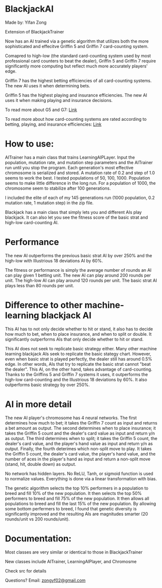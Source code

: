 # BlackjackAI
Made by: Yifan Zong

Extension of BlackjackTrainer

Now has an AI trained via a genetic algorithm that utilizes both the more sophisticated and effecitve Griffin 5 and Griffin 7 card-counting system.

Comapred to high-low (the standard card-counting system used by most professional card counters to beat the dealer), Griffin 5 and Griffin 7 require significantly more computing but reflect much more accurately players' edge.

Griffin 7 has the highest betting efficiencies of all card-counting systems. The new AI uses it when determining bets.

Griffin 5 has the highest playing and insurance efficiencies. The new AI uses it when making playing and insurance decisions.

To read more about G5 and G7: [Link](https://www.blackjackreview.com/wp/encyclopedia/g/#Griffin)

To read more about how card-counting systems are rated according to betting, playing, and insurance efficiencies: [Link](https://www.blackjackreview.com/wp/encyclopedia/card-counting-system-comparisons/#SUM)

# How to use:
AITrainer has a main class that trains LearningAIPLayer. Input the population, mutation rate, and mutation step parameters and the AITrainer run until you stop the program. Each generation's most effective chromosome is serialized and stored. A mutation rate of 0.2 and step of 1.0 seems to work the best. I tested populations of 50, 100, 1000. Population seems to make little difference in the long run. For a population of 1000, the chromosome seem to stabilize after 100 generations.

I included the elite of each of my 145 generations run (1000 population, 0.2 mutation rate, 1 mutation step) in the zip file.

Blackjack has a main class that simply lets you and different AIs play blackjack. It can also let you see the fitness score of the basic strat and high-low card-counting AI.

# Performance
The new AI outperforms the previous basic strat AI by over 250% and the high-low with Illustrious 18 deviations AI by 60%.

The fitness or performance is simply the average number of rounds an AI can play given 1 betting unit. The new AI can play around 200 rounds per unit. The high-low AI can play around 120 rounds per unit. The basic strat AI plays less than 80 rounds per unit.

# Difference to other machine-learning blackjack AI
This AI has to not only decide whether to hit or stand, it also has to decide how much to bet, when to place insurance, and when to split or double. It significantly outperforms AIs that only decide whether to hit or stand.

This AI does not seek to replicate basic strategy either. Many other machine learning blackjack AIs seek to replicate the basic stategy chart. However, even when basic strat is played perfectly, the dealer still has around 0.5% edge. In other words, AIs that try to replicate the basic strat cannot "beat the dealer". This AI, on the other hand, takes advantage of card-counting. Thanks to the Griffins 5 and Griffin 7 systems it uses, it outperforms the high-low card-counting and the Illustrious 18 deviations by 60%. It also outperforms basic strategy by over 250%.

# AI in more detail
The new AI player's chromosome has 4 neural networks.
The first determines how much to bet; it takes the Griffin 7 count as input and returns a bet amount as output.
The second determines when to place insurance; it takes the Griffin 5 count and the dealer's card value as input and return y/n as output.
The third determines when to split; it takes the Griffin 5 count, the dealer's card value, and the player's hand value as input and return y/n as output.
Finally, the fourth deterimes which non-split move to play. It takes the Griffin 5 count, the dealer's card value, the player's hand value, and the number of aces in the player's hand as input and return a non-split move (stand, hit, double down) as output.

No network has hidden layers. No ReLU, Tanh, or sigmoid function is used to normalize values. Everything is done via a linear transformation with bias.

The genetic algorithm selects the top 10% performers in a population to breed and fill 10% of the new population.
It then selects the top 50% performers to breed and fill 75% of the new population.
It then allows all populations to breed and fill the last 15% of the new population.
By allowing some bottom perfermers to breed, I found that genetic diversity is significantly improved and the resulting AIs are magnitudes smarter (20 rounds/unit vs 200 rounds/unit).

# Documentation:
Most classes are very similar or identical to those in BlackjackTrainer

New classes include AITrainer, LearningAIPlayer, and Chromosme

Check src for details

Questions? Email: zongyf02@gmail.com
